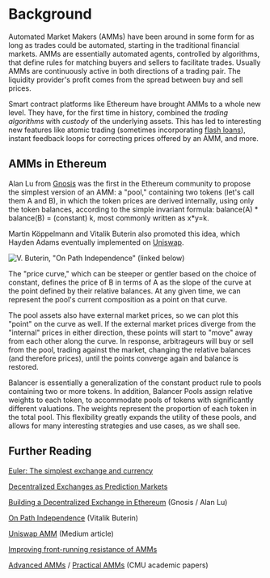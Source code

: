 # Background

Automated Market Makers \(AMMs\) have been around in some form for as long as trades could be automated, starting in the traditional financial markets. AMMs are essentially automated agents, controlled by algorithms, that define rules for matching buyers and sellers to facilitate trades. Usually AMMs are continuously active in both directions of a trading pair. The liquidity provider's profit comes  from the spread between buy and sell prices.

Smart contract platforms like Ethereum have brought AMMs to a whole new level. They have, for the first time in history, combined the _trading algorithms_ with _custody_ of the underlying assets. This has led to interesting new features like atomic trading \(sometimes incorporating [flash loans](https://aave.com/flash-loans)\), instant feedback loops for correcting prices offered by an AMM, and more.

## AMMs in Ethereum

Alan Lu from [Gnosis](https://gnosis.io/) was the first in the Ethereum community to propose the simplest version of an AMM: a "pool," containing two tokens \(let's call them A and B\), in which the token prices are derived internally, using only the token balances, according to the simple invariant formula: balance\(A\) \* balance\(B\) = \(constant\) k, most commonly written as x\*y=k.

 Martin Köppelmann and Vitalik Buterin also promoted this idea, which Hayden Adams eventually implemented on [Uniswap](https://uniswap.org/).

![V. Buterin, &quot;On Path Independence&quot; \(linked below\)](../../.gitbook/assets/xyk.png)

The "price curve," which can be steeper or gentler based on the choice of constant, defines the price of B in terms of A as the slope of the curve at the point defined by their relative balances. At any given time, we can represent the pool's current composition as a point on that curve.

The pool assets also have external market prices, so we can plot this "point" on the curve as well. If the external market prices diverge from the "internal" prices in either direction, these points will start to "move" away from each other along the curve. In response, arbitrageurs will buy or sell from the pool, trading against the market, changing the relative balances \(and therefore prices\), until the points converge again and balance is restored.

Balancer is essentially a generalization of the constant product rule to pools containing two or more tokens. In addition, Balancer Pools assign relative weights to each token, to accommodate pools of tokens with significantly different valuations. The weights represent the proportion of each token in the total pool. This flexibility greatly expands the utility of these pools, and allows for many interesting strategies and use cases, as we shall see.

## Further Reading

[Euler: The simplest exchange and currency](https://www.reddit.com/r/ethereum/comments/54l32y/euler_the_simplest_exchange_and_currency/)

[Decentralized Exchanges as Prediction Markets](https://www.reddit.com/r/ethereum/comments/55m04x/lets_run_onchain_decentralized_exchanges_the_way/)

[Building a Decentralized Exchange in Ethereum](https://blog.gnosis.pm/building-a-decentralized-exchange-in-ethereum-eea4e7452d6e) \(Gnosis / Alan Lu\)

[On Path Independence](https://vitalik.ca/general/2017/06/22/marketmakers.html) \(Vitalik Buterin\)

[Uniswap AMM](https://medium.com/scalar-capital/uniswap-a-unique-exchange-f4ef44f807bf) \(Medium article\)

[Improving front-running resistance of AMMs](https://ethresear.ch/t/improving-front-running-resistance-of-x-y-k-market-makers/1281)

[Advanced AMMs](https://www.cs.cmu.edu/~sandholm/automatedMarketMakersThatEnableNewSettings.AMMA-11.pdf) / [Practical AMMs](https://www.cs.cmu.edu/~./sandholm/liquidity-sensitive%20automated%20market%20maker.teac.pdf) \(CMU academic papers\)

